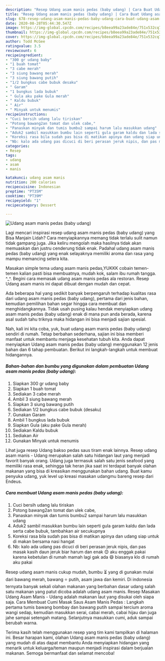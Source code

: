 ```yaml
---
description: "Resep Udang asam manis pedas (baby udang) | Cara Buat Udang asam manis pedas (baby udang) Yang Paling Enak"
title: "Resep Udang asam manis pedas (baby udang) | Cara Buat Udang asam manis pedas (baby udang) Yang Paling Enak"
slug: 678-resep-udang-asam-manis-pedas-baby-udang-cara-buat-udang-asam-manis-pedas-baby-udang-yang-paling-enak
date: 2020-08-28T05:44:30.547Z
image: https://img-global.cpcdn.com/recipes/b8eea99a23ade84e/751x532cq70/udang-asam-manis-pedas-baby-udang-foto-resep-utama.jpg
thumbnail: https://img-global.cpcdn.com/recipes/b8eea99a23ade84e/751x532cq70/udang-asam-manis-pedas-baby-udang-foto-resep-utama.jpg
cover: https://img-global.cpcdn.com/recipes/b8eea99a23ade84e/751x532cq70/udang-asam-manis-pedas-baby-udang-foto-resep-utama.jpg
author: Todd McGee
ratingvalue: 3.5
reviewcount: 6
recipeingredient:
- "300 gr udang baby"
- "1 buah tomat"
- "3 cabe merah"
- "3 siung bawang merah"
- "3 siung bawang putih"
- "1/2 bungkus cabe bubuk desaku"
- " Garam"
- "1 bungkus lada bubuk"
- " Gula aku pake Gula merah"
- " Kaldu bubuk"
- " Air"
- " Minyak untuk menumis"
recipeinstructions:
- "Cuci bersih udang lalu tiriskan"
- "Potong bawang2an tomat dan ulek cabe,"
- "Panaskan minyak dan tumis bumbu2 sampai harum lalu masukkan udang"
- "Aduk2 sambil masukkan bumbu lain seperti gula garam kaldu dan lada serta cabe bubuk, tambahkan air secukupnya"
- "Koreksi rasa bila sudah pas bisa di matikan apinya dan udang siap untuk di makan bersama nasi hangat"
- "Nb: kalo ada udang pas dicuci di beri perasan jeruk nipis, dan pas masak kasih daun jeruk biar harum dan enak 😊 aku enggak pakai karena kebetulan di rumah mamah lagi gak ada 😄 biasanya klo di rumah aku pakai"
categories:
- Resep
tags:
- udang
- asam
- manis

katakunci: udang asam manis 
nutrition: 200 calories
recipecuisine: Indonesian
preptime: "PT35M"
cooktime: "PT39M"
recipeyield: "1"
recipecategory: Dessert

---
```



![Udang asam manis pedas (baby udang)](https://img-global.cpcdn.com/recipes/b8eea99a23ade84e/751x532cq70/udang-asam-manis-pedas-baby-udang-foto-resep-utama.jpg)

Lagi mencari inspirasi resep udang asam manis pedas (baby udang) yang Bisa Manjain Lidah? Cara menyiapkannya memang tidak terlalu sulit namun tidak gampang juga. Jika keliru mengolah maka hasilnya tidak akan memuaskan dan justru cenderung tidak enak. Padahal udang asam manis pedas (baby udang) yang enak selayaknya memiliki aroma dan rasa yang mampu memancing selera kita.

Masakan simple tema udang asam manis pedas,YUKKK cobain temen-temen kalian pasti bisa membuatnya, mudah kok, salam ibu rumah tangga. ^_^. Begini cara memasak udang asam manis pedas ala restoran. Resep Udang asam manis ini dapat dibuat dengan mudah dan cepat.

Ada beberapa hal yang sedikit banyak berpengaruh terhadap kualitas rasa dari udang asam manis pedas (baby udang), pertama dari jenis bahan, kemudian pemilihan bahan segar hingga cara membuat dan menghidangkannya. Tidak usah pusing kalau hendak menyiapkan udang asam manis pedas (baby udang) enak di mana pun anda berada, karena asal sudah tahu triknya maka hidangan ini bisa menjadi sajian spesial.


Nah, kali ini kita coba, yuk, buat udang asam manis pedas (baby udang) sendiri di rumah. Tetap berbahan sederhana, sajian ini bisa memberi manfaat untuk membantu menjaga kesehatan tubuh kita. Anda dapat menyiapkan Udang asam manis pedas (baby udang) menggunakan 12 jenis bahan dan 6 tahap pembuatan. Berikut ini langkah-langkah untuk membuat hidangannya.

<!--inarticleads1-->

##### Bahan-bahan dan bumbu yang digunakan dalam pembuatan Udang asam manis pedas (baby udang):

1. Siapkan 300 gr udang baby
1. Siapkan 1 buah tomat
1. Sediakan 3 cabe merah
1. Ambil 3 siung bawang merah
1. Siapkan 3 siung bawang putih
1. Sediakan 1/2 bungkus cabe bubuk (desaku)
1. Gunakan  Garam
1. Ambil 1 bungkus lada bubuk
1. Siapkan  Gula (aku pake Gula merah)
1. Sediakan  Kaldu bubuk
1. Sediakan  Air
1. Gunakan  Minyak untuk menumis


Lihat juga resep Udang bakso pedas saus tiram enak lainnya. Resep udang asam manis - Udang merupakan salah satu hidangan laut yang menjadi favorit banyak orang. Udang juga termasuk salah satu jenis seafood yang memiliki rasa enak, sehingga tak heran jika saat ini terdapat banyak olahan makanan yang bisa di kreasikan menggunakan bahan udang. Buat kamu penyuka udang, yuk level up kreasi masakan udangmu bareng resep dari Endeus. 

<!--inarticleads2-->

##### Cara membuat Udang asam manis pedas (baby udang):

1. Cuci bersih udang lalu tiriskan
1. Potong bawang2an tomat dan ulek cabe,
1. Panaskan minyak dan tumis bumbu2 sampai harum lalu masukkan udang
1. Aduk2 sambil masukkan bumbu lain seperti gula garam kaldu dan lada serta cabe bubuk, tambahkan air secukupnya
1. Koreksi rasa bila sudah pas bisa di matikan apinya dan udang siap untuk di makan bersama nasi hangat
1. Nb: kalo ada udang pas dicuci di beri perasan jeruk nipis, dan pas masak kasih daun jeruk biar harum dan enak 😊 aku enggak pakai karena kebetulan di rumah mamah lagi gak ada 😄 biasanya klo di rumah aku pakai


Resep udang asam manis cukup mudah, bumbu ⏳ yang di gunakan mulai dari bawang merah, bawang ⭐ putih, asam jawa dan kemiri. Di indonesia ternyata banyak sekali olahan makanan yang berbahan dasar udang salah satu makanan yang patut dicoba adalah udang asam manis. Resep Masakan Udang Asam Manis - Udang adalah makanan laut yang disukai oleh siapa saja. Cara Membuat Cumi Masak Saus Asam Manis Pedas : Langkah pertama tumis bawang bombay dan bawang putih sampai tercium aroma wangi sedap, kemudian masukkan serai, cabai merah, cabai hijau dan juga jahe sampai setengah matang. Selanjutnya masukkan cumi, aduk sampai berubah warna. 

Terima kasih telah menggunakan resep yang tim kami tampilkan di halaman ini. Besar harapan kami, olahan Udang asam manis pedas (baby udang) yang mudah di atas dapat membantu Anda menyiapkan hidangan yang menarik untuk keluarga/teman maupun menjadi inspirasi dalam berjualan makanan. Semoga bermanfaat dan selamat mencoba!

